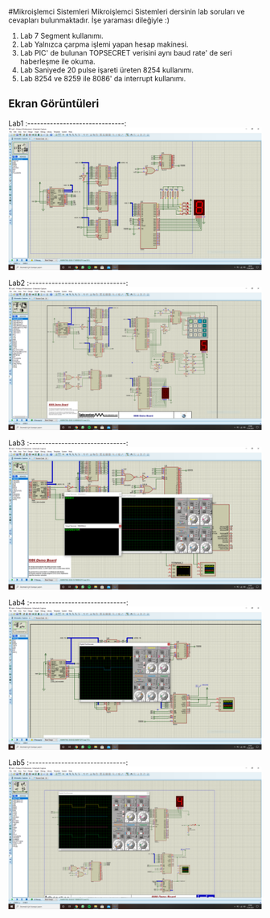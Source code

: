 #Mikroişlemci Sistemleri
Mikroişlemci Sistemleri dersinin lab soruları ve cevapları bulunmaktadır. İşe yaraması dileğiyle :)

1. Lab
	7 Segment kullanımı.
2. Lab
	Yalnızca çarpma işlemi yapan hesap makinesi.
3. Lab
	PIC' de bulunan TOPSECRET verisini aynı baud rate' de seri haberleşme ile okuma.
4. Lab
	Saniyede 20 pulse işareti üreten 8254 kullanımı.
5. Lab
	8254 ve 8259 ile 8086' da interrupt kullanımı.

## Ekran Görüntüleri

Lab1
:------------------------------:
![Screenshot](1.png)

Lab2
:------------------------------:
![Screenshot](2.png)

Lab3
:------------------------------:
![Screenshot](3.png)

Lab4
:------------------------------:
![Screenshot](4.png)

Lab5
:------------------------------:
![Screenshot](5.png)